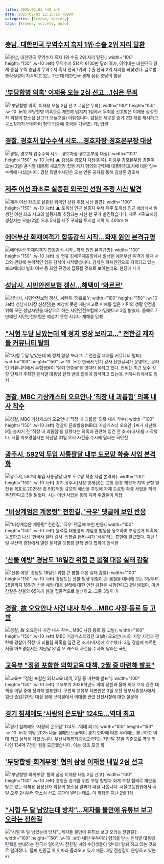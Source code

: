```yaml
---
title: 2025.02.03 사회 뉴스
date: 2025-02-03 12:15:16 +0900
categories: [krnews, society]
tags: [krnews, society, auto]
---
```

## [충남, 대한민국 무역수지 흑자 1위·수출 2위 자리 탈환](https://n.news.naver.com/mnews/article/022/0004007412)

![충남, 대한민국 무역수지 흑자 1위·수출 2위 자리 탈환](https://mimgnews.pstatic.net/image/origin/022/2025/02/03/4007412.jpg?type=nf220_150){: width="100" height="150" .w-10 .left}
무역수지 514억 6100만 달러 흑자, 이익내는 대한민국 경제 중심 우뚝 충남이 무역수지 흑자 전국 1위와 수출 전국 2위 자리를 되찾았다. 글로벌 불확실성이 지속되고 있는 가운데 대한민국 경제 심장 충남의 힘을

## ['부당합병 의혹' 이재용 오늘 2심 선고...1심은 무죄](https://n.news.naver.com/mnews/article/052/0002148057)

!['부당합병 의혹' 이재용 오늘 2심 선고...1심은 무죄](https://mimgnews.pstatic.net/image/origin/052/2025/02/03/2148057.jpg?type=nf220_150){: width="100" height="150" .w-10 .left}
부당합병 의혹으로 재판에 넘겨져 1심에서 무죄를 선고받은 이재용 삼성전자 회장의 항소심 선고가 오늘(3일) 이뤄집니다. 검찰은 새로운 증거 2천 개를 제시하고 공소장까지 변경하며 혐의 입증에 총력을 기울였는데, 법원

## [경찰, 경호처 압수수색 시도…경호차장·경호본부장 대상](https://n.news.naver.com/mnews/article/055/0001228181)

![경찰, 경호처 압수수색 시도…경호차장·경호본부장 대상](https://mimgnews.pstatic.net/image/origin/055/2025/02/03/1228181.jpg?type=nf220_150){: width="100" height="150" .w-10 .left}
▲ 김성훈 경호처 차장(왼쪽), 이광우 경호본부장 경찰이 오늘(3일) 윤석열 대통령 체포영장 집행 저지 혐의와 관련해 대통령경호처에 대한 압수수색에 나섰습니다. 경찰 특별수사단은 오늘 언론 공지를 통해 김성훈 경호처

## [제주 어선 좌초로 실종된 외국인 선원 추정 시신 발견](https://n.news.naver.com/mnews/article/055/0001228027)

![제주 어선 좌초로 실종된 외국인 선원 추정 시신 발견](https://mimgnews.pstatic.net/image/origin/055/2025/02/02/1228027.jpg?type=nf220_150){: width="100" height="150" .w-10 .left}
▲ 토끼섬 인근 실종자 수색 제주 토끼섬 인근 해상에서 발생한 어선 좌초 사고의 실종자로 추정되는 시신 한 구가 발견됐습니다. 제주 서귀포해양경찰서는 오늘(2일) 오후 5시쯤 제주 구좌읍 토끼섬 서쪽 약 400ｍ 해

## [에어부산 화재여객기 합동감식 시작…화재 원인 본격규명](https://n.news.naver.com/mnews/article/422/0000710215)

![에어부산 화재여객기 합동감식 시작…화재 원인 본격규명](https://mimgnews.pstatic.net/image/origin/422/2025/02/03/710215.jpg?type=nf220_150){: width="100" height="150" .w-10 .left}
설 연휴 김해국제공항에서 발생한 에어부산 여객기 화재 사고와 관련해 본격적인 합동 감식이 시작됐습니다. 감식은 화재원인으로 지목되고 있는 보조배터리 발화 여부 등 화인 규명에 집중될 것으로 보이는데요. 현장에 나가

## [성남시, 시민안전보험 갱신…혜택이 ‘와르르’](https://n.news.naver.com/mnews/article/016/0002422627)

![성남시, 시민안전보험 갱신…혜택이 ‘와르르’](https://mimgnews.pstatic.net/image/origin/016/2025/02/03/2422627.jpg?type=nf220_150){: width="100" height="150" .w-10 .left}
성남시(시장 신상진)는 예상치 못한 재난사고로 피해를 입은 시민의 생활 안정을 위해 모든 성남시민을 대상으로 하는 시민안전보험에 가입했다고 3일 밝혔다. 올해로 7년째인 시민안전보험은 예상치 못한 사고나 재해를 당했

## [“시험 두달 남았는데 왜 정치 영상 보라고…” 전한길 제자들 커뮤니티 탈퇴](https://n.news.naver.com/mnews/article/366/0001050790)

![“시험 두달 남았는데 왜 정치 영상 보라고…” 전한길 제자들 커뮤니티 탈퇴](https://mimgnews.pstatic.net/image/origin/366/2025/02/03/1050790.jpg?type=nf220_150){: width="100" height="150" .w-10 .left}
한국사 인기 강사 전한길씨가 운영하는 온라인 커뮤니티에서 수험생들이 ‘탈퇴 인증글’을 잇따라 올리고 있다. 전씨는 최근 보수 성향 단체가 주최한 윤석열 대통령 탄핵 반대 집회에 참석하고 있는데, 커뮤니티에서도 정치

## [경찰, MBC 기상캐스터 오요안나 ‘직장 내 괴롭힘’ 의혹 내사 착수](https://n.news.naver.com/mnews/article/028/0002729152)

![경찰, MBC 기상캐스터 오요안나 ‘직장 내 괴롭힘’ 의혹 내사 착수](https://mimgnews.pstatic.net/image/origin/028/2025/02/03/2729152.jpg?type=nf220_150){: width="100" height="150" .w-10 .left}
경찰이 문화방송(MBC) 기상캐스터 오요안나씨가 지난해 9월 숨지기 전 ‘직장 내 괴롭힘’을 당했다는 의혹과 관련해 입건 전 조사(내사)를 시작했다. 서울 마포경찰서는 지난달 31일 오씨 사건을 수사해 달라는 국민신

## [광주시, 592억 투입 사통팔달 내부 도로망 확충 사업 본격화](https://n.news.naver.com/mnews/article/277/0005540434)

![광주시, 592억 투입 사통팔달 내부 도로망 확충 사업 본격화](https://mimgnews.pstatic.net/image/origin/277/2025/02/03/5540434.jpg?type=nf220_150){: width="100" height="150" .w-10 .left}
경기 광주시(시장 방세환)는 교통 환경 개선과 지역 균형 발전을 목표로 2025년 총 592억원 규모의 예산을 투입해 자체 도로망 확충 사업을 적극 추진한다고 3일 밝혔다. 시는 이번 사업을 통해 지역 주민들이 직접

## ["비상계엄은 계몽령" 전한길, '극우' 댓글에 보인 반응](https://n.news.naver.com/mnews/article/018/0005934462)

!["비상계엄은 계몽령" 전한길, '극우' 댓글에 보인 반응](https://mimgnews.pstatic.net/image/origin/018/2025/02/02/5934462.jpg?type=nf220_150){: width="100" height="150" .w-10 .left}
윤석열 대통령의 계엄령 발동을 옹호하며 부정선거 의혹에 동조하고 나선 ‘한국사 일타 강사’ 전한길 (55) 씨가 ‘극우’라는 표현에 발끈했다. 지난 1일 부산역 광장에서 열린 윤석열 대통령 탄핵 반대 집회에 참석한

## ['산불 예방' 경남도 18일간 위험 큰 봄철 대응 실태 감찰](https://n.news.naver.com/mnews/article/001/0015186690)

!['산불 예방' 경남도 18일간 위험 큰 봄철 대응 실태 감찰](https://mimgnews.pstatic.net/image/origin/001/2025/02/02/15186690.jpg?type=nf220_150){: width="100" height="150" .w-10 .left}
경남도는 산불 발생 위험이 큰 봄철을 대비해 오는 3일부터 26일까지 18일간 산불 예방·대응 실태에 대한 안전 감찰을 시행한다고 2일 밝혔다. 이번 감찰은 산불의 65％가 봄철 집중적으로 발생하고, 그중 3월이 가

## [경찰, 故 오요안나 사건 내사 착수…MBC 사장·동료 등 고발](https://n.news.naver.com/mnews/article/088/0000928851)

![경찰, 故 오요안나 사건 내사 착수…MBC 사장·동료 등 고발](https://mimgnews.pstatic.net/image/origin/088/2025/02/03/928851.jpg?type=nf220_150){: width="100" height="150" .w-10 .left}
MBC 기상캐스터였던 고(故) 오요안나씨의 사망 사건과 관련해 경찰이 직장 내 괴롭힘 의혹을 입건 전 조사(내사)에 착수했다. 3일 경찰에 따르면 서울 마포경찰서는 지난달 31일 오 캐스터 사건을 수사해 달라는 국민

## [교육부 "정원 포함한 의학교육 대책, 2월 중 마련해 발표"](https://n.news.naver.com/mnews/article/008/0005147802)

![교육부 "정원 포함한 의학교육 대책, 2월 중 마련해 발표"](https://mimgnews.pstatic.net/image/origin/008/2025/02/03/5147802.jpg?type=nf220_150){: width="100" height="150" .w-10 .left}
교육부가 2026학년도 의대 정원과 올해 의대 교육 관련 대책을 이달 중에 정리해 발표한다. 구연희 교육부 대변인은 3일 오전 정부세종청사에서 열린 출입기자단 대상 정례 브리핑에서 의대생 관련 진전사항에 대한 질문에

## [경기 침체에도 ‘사랑의 온도탑’ 124도…역대 최고](https://n.news.naver.com/mnews/article/056/0011884719)

![경기 침체에도 ‘사랑의 온도탑’ 124도…역대 최고](https://mimgnews.pstatic.net/image/origin/056/2025/02/02/11884719.jpg?type=nf220_150){: width="100" height="150" .w-10 .left}
희망 2025 나눔 캠페인 모금액이 경기 한파에 따른 우려에도 불구하고 역대 최고 실적을 거뒀습니다. 부산사회복지공동모금회는 지난달 31일 기준으로 역대 최다인 134억 7천만 원을 모금했습니다. 이는 당초 모금 목

## ['부당합병·회계부정' 혐의 삼성 이재용 내일 2심 선고](https://n.news.naver.com/mnews/article/214/0001403090)

!['부당합병·회계부정' 혐의 삼성 이재용 내일 2심 선고](https://mimgnews.pstatic.net/image/origin/214/2025/02/02/1403090.jpg?type=nf220_150){: width="100" height="150" .w-10 .left}
경영권 승계를 위한 부당 합병과 회계 부정 혐의로 재판을 받고 있는 이재용 삼성전자 회장의 항소심 결과가 내일 나옵니다. 서울고등법원에서 내일 오후 2시부터 항소심 선고 공판이 열리는데요. 이 회장은 지난 2월 1심

## [“시험 두 달 남았는데 방치”…제자들 불만에 유튜브 보고 오라는 전한길](https://n.news.naver.com/mnews/article/009/0005437221)

![“시험 두 달 남았는데 방치”…제자들 불만에 유튜브 보고 오라는 전한길](https://mimgnews.pstatic.net/image/origin/009/2025/02/03/5437221.jpg?type=nf220_150){: width="100" height="150" .w-10 .left}
내란 우두머리 혐의를 받는 윤석열 대통령 탄핵을 반대하는 한국사 일타강사 전한길 씨의 수강생들이 잇따라 탈퇴 하고 있는 것으로 알려졌다. ‘탈퇴 인증글’이 잇따라 올라오고 있기 때문. 3일 전한길이 운영하고 있는 카


